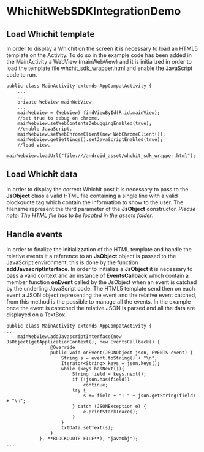 # WhichitWebSDKIntegrationDemo

Load Whichit template
----------------------

In order to display a Whichit on the screen it is necessary to load an HTML5
template on the Activity. To do so in the example code has been added in the
MainActivity a WebView (mainWebView) and it is initialized in order to load the
template file whchit_sdk_wrapper.html and enable the JavaScript code to run. 

    public class MainActivity extends AppCompatActivity {
        ...
        ...
        private WebView mainWebView;
        ...
        mainWebView = (WebView) findViewById(R.id.mainView);
        //set true to debug on chrome.
        mainWebView.setWebContentsDebuggingEnabled(true);
        //enable JavaScript.
        mainWebView.setWebChromeClient(new WebChromeClient());
        mainWebView.getSettings().setJavaScriptEnabled(true);
        //load view.
        mainWebView.loadUrl("file:///android_asset/whchit_sdk_wrapper.html");

Load Whichit data
-----------------

In order to display the correct Whichit post it is necessary to pass to the
**JsObject** class a valid HTML file containing a single line with a valid
blockquote tag which contain the information to show to the user. The filename
represent the third parameter of the **JsObject** constructor.
_Please note: The HTML file has to be located in the assets folder_.

    
Handle events
--------------------

In order to finalize the initializzation of the HTML template and handle the
relative events it a reference to an **JsObject** object is passed to the
JavaScript environment, this is done by the function **addJavascriptInterface**.
In order to initialize a **JsObject** it is necessary to pass a valid context
and an instance of **EventsCallback** which contain a member function
**onEvent** called by the JsObject when an event is catched by the underling
JavaScript code. The HTML5 template send then on each event a JSON object
representing the event and the relative event catched, from this method is the
possible to manage all the events. In the example once the event is cateched the
relative JSON is parsed and all the data are displayed on a TextBox. 

    public class MainActivity extends AppCompatActivity {
    ...
        mainWebView.addJavascriptInterface(new JsObject(getApplicationContext(), new EventsCallback() {
                    @Override
                    public void onEvent(JSONObject json, EVENTS event) {
                        String s = event.toString() + "\n";
                        Iterator<String> keys = json.keys();
                        while (keys.hasNext()){
                            String field = keys.next();
                            if (!json.has(field))
                                continue;
                            try {
                                s += field + ": " + json.getString(field) + "\n";
                            } catch (JSONException e) {
                                e.printStackTrace();
                            }
                        }
                        txtData.setText(s);
                    }
                }, **BLOCKQUOTE FILE**), "javaObj");
    ...
